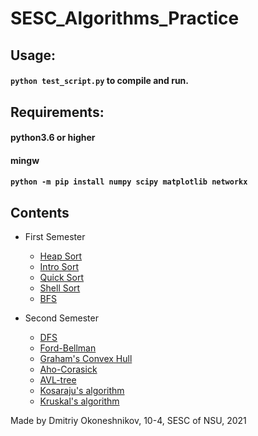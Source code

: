 # SESC_Algorithms_Practice
## **Usage:**  
#### `python test_script.py` to compile and run.  
## **Requirements:**  
#### python3.6 or higher
#### mingw  
#### `python -m pip install numpy scipy matplotlib networkx`

## Contents
* First Semester  
    * [Heap Sort](Sorting/HeapSort/main.cpp)  
    * [Intro Sort](Sorting/IntroSort/main.cpp)  
    * [Quick Sort](Sorting/QuickSort/main.cpp)    
    * [Shell Sort](Sorting/ShellSort/main.cpp)  
    * [BFS](1/main.cpp)  

* Second Semester  
    * [DFS](2/main.cpp)  
    * [Ford-Bellman](3/main.cpp)  
    * [Graham's Convex Hull](4/main.cpp)  
    * [Aho-Corasick](Aho-Corasick/main.cpp)
    * [AVL-tree](6/main.cpp)
    * [Kosaraju's algorithm](7/main.cpp)
    * [Kruskal's algorithm](8/main.cpp)

Made by Dmitriy Okoneshnikov, 10-4, SESC of NSU, 2021  